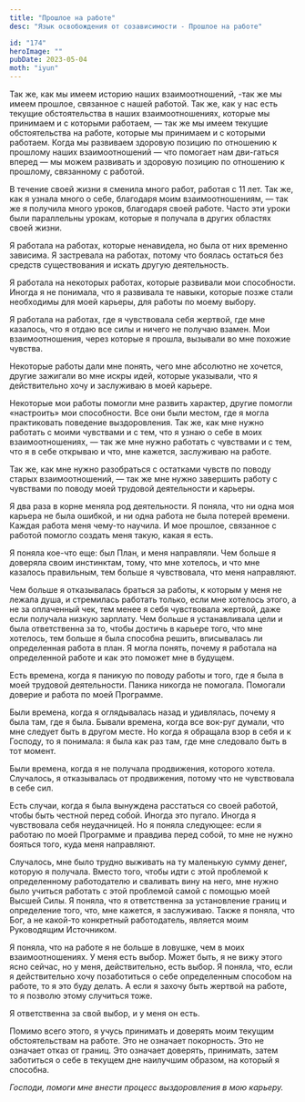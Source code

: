 ```yaml
---
title: "Прошлое на работе"
desc: "Язык освобождения от созависимости - Прошлое на работе"

id: "174"
heroImage: ""
pubDate: 2023-05-04
moth: "iyun"
---
```


Так же, как мы имеем историю наших взаимоотношений, -так же мы имеем прошлое,
связанное с нашей работой. Так же, как у нас есть текущие обстоятельства в
наших взаимоотношениях, которые мы принимаем и с которыми работаем, — так же
мы имеем текущие обстоятельства на работе, которые мы принимаем и с которыми
работаем. Когда мы развиваем здоровую позицию по отношению к прошлому наших
взаимоотношений — что помогает нам дви-гаться вперед — мы можем развивать и
здоровую позицию по отношению к прошлому, связанному с работой.

В течение своей жизни я сменила много работ, работая с 11 лет. Так же, как я
узнала много о себе, благодаря моим взаимоотношениям, — так же я получила
много уроков, благодаря своей работе. Часто эти уроки были параллельны урокам,
которые я получала в других областях своей жизни.

Я работала на работах, которые ненавидела, но была от них временно зависима. Я
застревала на работах, потому что боялась остаться без средств существования и
искать другую деятельность.

Я работала на некоторых работах, которые развивали мои способности. Иногда я
не понимала, что я развивала те навыки, которые позже стали необходимы для
моей карьеры, для работы по моему выбору.

Я работала на работах, где я чувствовала себя жертвой, где мне казалось, что я
отдаю все силы и ничего не получаю взамен. Мои взаимоотношения, через которые
я прошла, вызывали во мне похожие чувства.

Некоторые работы дали мне понять, чего мне абсолютно не хочется, другие
зажигали во мне искры идей, которые указывали, что я действительно хочу и
заслуживаю в моей карьере.

Некоторые мои работы помогли мне развить характер, другие помогли «настроить»
мои способности. Все они были местом, где я могла практиковать поведение
выздоровления. Так же, как мне нужно работать с моими чувствами и с тем, что я
узнаю о себе в моих взаимоотношениях, — так же мне нужно работать с чувствами
и с тем, что я в себе открываю и что, мне кажется, заслуживаю на работе.

Так же, как мне нужно разобраться с остатками чувств по поводу старых
взаимоотношений, — так же мне нужно завершить работу с чувствами по поводу
моей трудовой деятельности и карьеры.

Я два раза в корне меняла род деятельности. Я поняла, что ни одна моя карьера
не была ошибкой, и ни одна работа не была потерей времени. Каждая работа меня
чему-то научила. И мое прошлое, связанное с работой помогло создать меня
такую, какая я есть.

Я поняла кое-что еще: был План, и меня направляли. Чем больше я доверяла своим
инстинктам, тому, что мне хотелось, и что мне казалось правильным, тем больше
я чувствовала, что меня направляют.

Чем больше я отказывалась браться за работы, к которым у меня не лежала душа,
и стремилась работать только, если мне хотелось этого, а не за оплаченный чек,
тем менее я себя чувствовала жертвой, даже если получала низкую зарплату. Чем
больше я устанавливала цели и была ответственна за то, чтобы достичь в карьере
того, что мне хотелось, тем больше я была способна решить, вписывалась ли
определенная работа в план. Я могла понять, почему я работала на определенной
работе и как это поможет мне в будущем.

Есть времена, когда я паникую по поводу работы и того, где я была в моей
трудовой деятельности. Паника никогда не помогала. Помогали доверие и работа
по моей Программе.

Были времена, когда я оглядывалась назад и удивлялась, почему я была там, где
я была. Бывали времена, когда все вок-руг думали, что мне следует быть в
другом месте. Но когда я обращала взор в себя и к Господу, то я понимала: я
была как раз там, где мне следовало быть в тот момент.

Были времена, когда я не получала продвижения, которого хотела. Случалось, я
отказывалась от продвижения, потому что не чувствовала в себе сил.

Есть случаи, когда я была вынуждена расстаться со своей работой, чтобы быть
честной перед собой. Иногда это пугало. Иногда я чувствовала себя неудачницей.
Но я поняла следующее: если я работаю по моей Программе и правдива перед
собой, то мне не нужно бояться того, куда меня направляют.

Случалось, мне было трудно выживать на ту маленькую сумму денег, которую я
получала. Вместо того, чтобы идти с этой проблемой к определенному
работодателю и сваливать вину на него, мне нужно было учиться работать с этой
проблемой самой с помощью моей Высшей Силы. Я поняла, что я ответственна за
установление границ и определение того, что, мне кажется, я заслуживаю. Также
я поняла, что Бог, а не какой-то конкретный работодатель, является моим
Руководящим Источником.

Я поняла, что на работе я не больше в ловушке, чем в моих взаимоотношениях. У
меня есть выбор. Может быть, я не вижу этого ясно сейчас, но у меня,
действительно, есть выбор. Я поняла, что, если я действительно хочу
позаботиться о себе определенным способом на работе, то я это буду делать. А
если я захочу быть жертвой на работе, то я позволю этому случиться тоже.

Я ответственна за свой выбор, и у меня он есть.

Помимо всего этого, я учусь принимать и доверять моим текущим обстоятельствам
на работе. Это не означает покорность. Это не означает отказ от границ. Это
означает доверять, принимать, затем заботиться о себе в текущем дне наилучшим
образом, на который я способна.

_Господи,_ _помоги_ _мне_ _внести_ _процесс_ _выздоровления_ _в_ _мою_
_карьеру._
